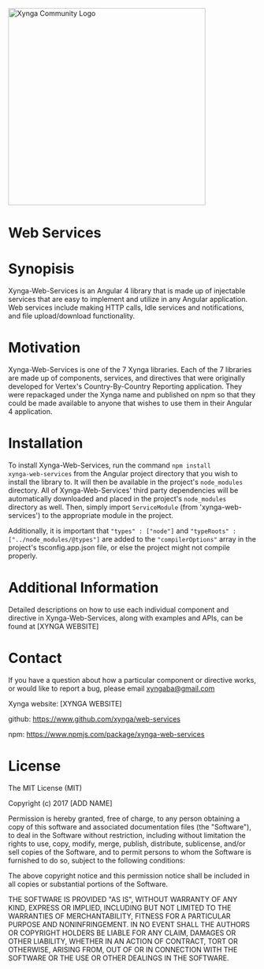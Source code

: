 <img src="https://s3.amazonaws.com/xynga/images/XYNGA.png" width="400" alt="Xynga Community Logo"/>

# Web Services

# Synopisis

Xynga-Web-Services is an Angular 4 library that is made up of injectable services that are easy to implement and utilize in any Angular application. Web services include making HTTP calls, Idle services and notifications, and file upload/download functionality. 

# Motivation

Xynga-Web-Services is one of the 7 Xynga libraries. Each of the 7 libraries are made up of components, services, and directives that were originally developed for Vertex's Country-By-Country Reporting application. They were repackaged under the Xynga name and published on npm so that they could be made available to anyone that wishes to use them in their Angular 4 application.

# Installation

To install Xynga-Web-Services, run the command <code>npm install xynga-web-services</code> from the Angular project directory that you wish to install the library to. It will then be available in the project's <code>node_modules</code> directory. All of Xynga-Web-Services' third party dependencies will be automatically downloaded and placed in the project's <code>node_modules</code> directory as well. Then, simply import <code>ServiceModule</code> (from 'xynga-web-services') to the appropriate module in the project. <br/>

Additionally, it is important that <code>"types" : ["node"]</code> and <code>"typeRoots" : ["../node_modules/@types"]</code> are added to the <code>"compilerOptions"</code> array in the project's tsconfig.app.json file, or else the project might not compile properly.
# Additional Information

Detailed descriptions on how to use each individual component and directive in Xynga-Web-Services, along with examples and APIs, can be found at [XYNGA WEBSITE]
# Contact 

If you have a question about how a particular component or directive works, or would like to report a bug, please email
xyngaba@gmail.com <br/>

Xynga website: [XYNGA WEBSITE] <br/>

github: https://www.github.com/xynga/web-services <br/>

npm: https://www.npmjs.com/package/xynga-web-services <br/>

# License 

The MIT License (MIT)

Copyright (c) 2017 [ADD NAME]

Permission is hereby granted, free of charge, to any person obtaining a copy
of this software and associated documentation files (the "Software"), to deal
in the Software without restriction, including without limitation the rights
to use, copy, modify, merge, publish, distribute, sublicense, and/or sell
copies of the Software, and to permit persons to whom the Software is
furnished to do so, subject to the following conditions:

The above copyright notice and this permission notice shall be included in
all copies or substantial portions of the Software.

THE SOFTWARE IS PROVIDED "AS IS", WITHOUT WARRANTY OF ANY KIND, EXPRESS OR
IMPLIED, INCLUDING BUT NOT LIMITED TO THE WARRANTIES OF MERCHANTABILITY,
FITNESS FOR A PARTICULAR PURPOSE AND NONINFRINGEMENT. IN NO EVENT SHALL THE
AUTHORS OR COPYRIGHT HOLDERS BE LIABLE FOR ANY CLAIM, DAMAGES OR OTHER
LIABILITY, WHETHER IN AN ACTION OF CONTRACT, TORT OR OTHERWISE, ARISING FROM,
OUT OF OR IN CONNECTION WITH THE SOFTWARE OR THE USE OR OTHER DEALINGS IN
THE SOFTWARE.
